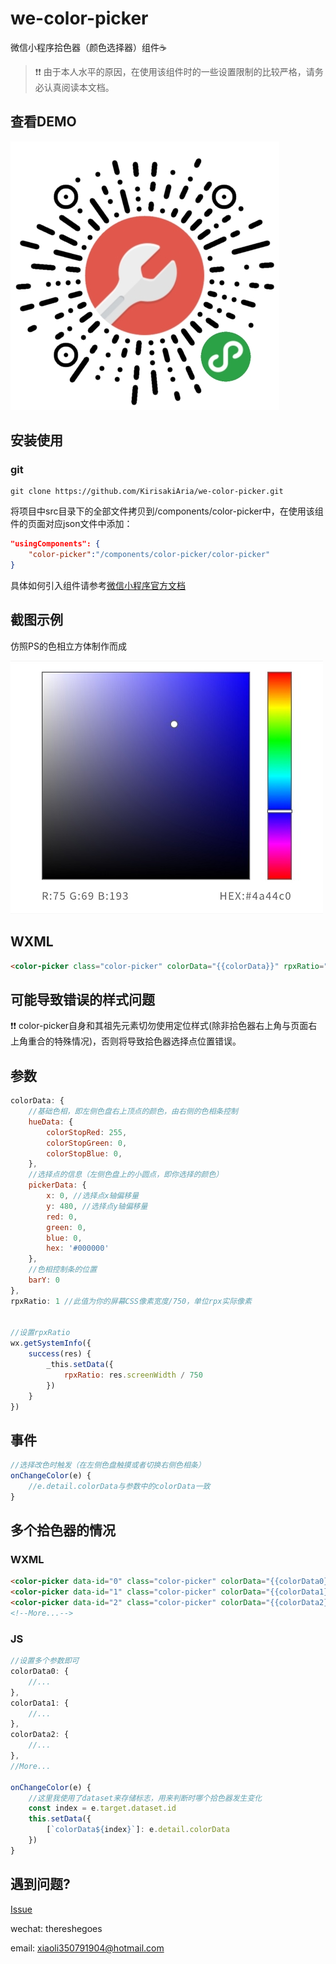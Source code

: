 # we-color-picker

微信小程序拾色器（颜色选择器）组件☕

> ❗❗ 由于本人水平的原因，在使用该组件时的一些设置限制的比较严格，请务必认真阅读本文档。

## 查看DEMO

![小插件库](images/qr.jpg)

## 安装使用

### git

```
git clone https://github.com/KirisakiAria/we-color-picker.git
```

将项目中src目录下的全部文件拷贝到/components/color-picker中，在使用该组件的页面对应json文件中添加：
```json
"usingComponents": {
    "color-picker":"/components/color-picker/color-picker"
}
```
具体如何引入组件请参考[微信小程序官方文档](https://developers.weixin.qq.com/miniprogram/dev/framework/custom-component/wxml-wxss.html)

## 截图示例

仿照PS的色相立方体制作而成

![color-picker](images/color-picker.jpg)

## WXML

```HTML
<color-picker class="color-picker" colorData="{{colorData}}" rpxRatio="{{rpxRatio}}" bindchangecolor="onChangeColor"></color-picker>
```

## 可能导致错误的样式问题
❗❗ color-picker自身和其祖先元素切勿使用定位样式(除非拾色器右上角与页面右上角重合的特殊情况)，否则将导致拾色器选择点位置错误。

## 参数

```javascript
colorData: {
    //基础色相，即左侧色盘右上顶点的颜色，由右侧的色相条控制
    hueData: {
        colorStopRed: 255,
        colorStopGreen: 0,
        colorStopBlue: 0,
    },
    //选择点的信息（左侧色盘上的小圆点，即你选择的颜色）
    pickerData: {
        x: 0, //选择点x轴偏移量
        y: 480, //选择点y轴偏移量
        red: 0, 
        green: 0,
        blue: 0, 
        hex: '#000000'
    },
    //色相控制条的位置
    barY: 0
},
rpxRatio: 1 //此值为你的屏幕CSS像素宽度/750，单位rpx实际像素


//设置rpxRatio
wx.getSystemInfo({
    success(res) {
        _this.setData({
            rpxRatio: res.screenWidth / 750
        })
    }
})
```

## 事件

```javascript
//选择改色时触发（在左侧色盘触摸或者切换右侧色相条）
onChangeColor(e) {
    //e.detail.colorData与参数中的colorData一致
}
```

## 多个拾色器的情况

### WXML
```HTML
<color-picker data-id="0" class="color-picker" colorData="{{colorData0}}" rpxRatio="{{rpxRatio}}" bindchangecolor="onChangeColor"></color-picker>
<color-picker data-id="1" class="color-picker" colorData="{{colorData1}}" rpxRatio="{{rpxRatio}}" bindchangecolor="onChangeColor"></color-picker>
<color-picker data-id="2" class="color-picker" colorData="{{colorData2}}" rpxRatio="{{rpxRatio}}" bindchangecolor="onChangeColor"></color-picker>
<!--More...-->
```

### JS
```javascript
//设置多个参数即可
colorData0: {
    //...
},
colorData1: {
    //...
},
colorData2: {
    //...
},
//More...

onChangeColor(e) {
    //这里我使用了dataset来存储标志，用来判断时哪个拾色器发生变化
    const index = e.target.dataset.id
    this.setData({
        [`colorData${index}`]: e.detail.colorData
    })
}
```

## 遇到问题?

[Issue](https://github.com/KirisakiAria/we-color-picker/issues)

wechat: thereshegoes 

email: xiaoli350791904@hotmail.com
